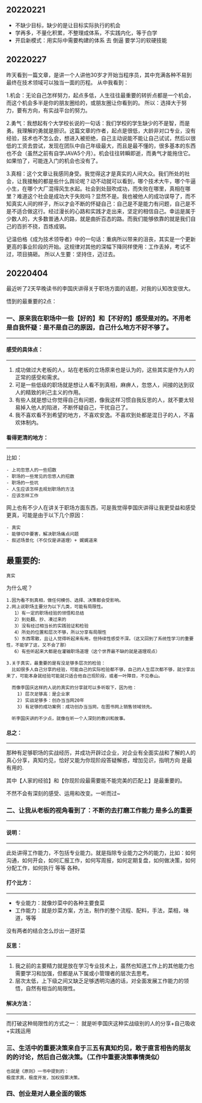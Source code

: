 20220221
---

- 不缺少目标，缺少的是让目标实际执行的机会
- 学再多，不量化积累，不整理成体系，不实践内化，等于白学
- 开启新模式：用实际中需要构建的体系 去 倒逼 要学习的软硬技能

20220227
---

昨天看到一篇文章，是讲一个人讲他30岁才开始当程序员，其中充满各种不易到最终在技术领域可以独当一面的历程。
从中我看到：

1.机会：无论自己怎样努力，起点多低，人生往往最重要的转折点都是一个机会，而这个机会多半是你的朋友圈给的，或朋友圈让你看到的。
所以：选择大于努力，要有方向，有实战平台的努力。

2.勇气：我想起有个大学校长说的一句话：我们学校的学生缺少的不是智，而是勇。我理解的勇就是胆识。这篇文章的作者，起点是很低，大龄非对口专业，没有经验，技术也不怎么会，想进入被拒绝，自己主动说能不能让自己试试，然后以很低的工资去尝试，发现在团队中自己年级最大，而且是最不懂的，很多基本的东西也不会（虽然之前有自学JAVA5个月）。机会往往转瞬即逝，而勇气才能拖住它。如果怕了，可能连入门的机会也没有了。

3.真相：这个文章让我感同身受。我觉得这才是真实的人间大众。我们所处的社会，让我接触的都是些什么舆论呢？动不动就可以看到，哪个技术大牛，哪个牛逼小生，在哪个大厂混得风生水起。社会到处鼓吹成功，而失败在哪里，真相在哪里？难道这个社会是成功大于失败吗？显然不是。我也被他人的成功误导了，而不知真实人间的样子，所以才会不断的怀疑自己：自己是不是能力有问题，自己是不是不适合做这行。经过漫长的心路和实践才走出来，坚定的相信自己。幸运是属于少数人的，大多数普通人的路，就是曲折百态的路。而我们能够依靠的就是我们自己的百折不挠，百炼成钢。

记温伯格《成为技术领导者》中的一句话：重病所以带来的沮丧，其实是一个更新更高的事业阶段的开始。这规律对其他的深幅下降同样使用：工作丢掉，考试不过，项目搞砸。
所以人生要：坚持住，迈过去。


20220404
---

最近听了2天早晚读书的李国庆讲得关于职场方面的话题，对我的认知改变很大。

悟到的最重要的2点：

### 一、原来我在职场中一些【好的】和【不好的】感受是对的。不用老是自我怀疑：是不是自己的原因，自己什么地方不好不够了。
---
#### 感受的具体点：
---
1. 成功做过大老板的人，站在老板的立场原来也是认为的，这些其实是作为人的正常的感受和需求。
2. 可是一些低级的职场就是想让人看不到真相，麻痹人，忽悠人，间接的达到驭人的精致的利己主义的作用。
3. 有些人就是想让你觉得自己有问题，像我这样习惯自我反思的人，就不要太轻易掉入他人的陷进，不断怀疑自己，干扰自己了。
4. 我不喜欢看不到希望的地方，不喜欢安逸。不喜欢到处都是混日子的人，不喜欢体制内。

#### 看得更清的地方：
---
比如：
```
- 上司忽悠人的一些招数
- 职场的一些常见的忽悠人的招数
- 职场的一些坑
- 人生应该怎样去规划职场的方法
- 应该怎样工作
```

网上也有不少人在讲关于职场方面东西，可是我觉得李国庆讲得让我更受益和感受更真，可能是由于以下几个原因：
```
- 真实
- 能够切中要害，解决职场痛点问题
- 叙述场景化（不仅仅是讲道理）+ 娓娓道来
```

最重要的:
---
```
真实
```

为什么呢？
```
1.因为看不到真相，做任何模仿、选择、决策都会受影响。
2.网上说职场主要分为以下几类，可能有局限性。
   1）有一定的职场经验的领悟和总结
   2）到处翻、抄、凑过来的
   3）没有经过相当长的实践验证和检验
   4）所处的位置和层次不够，所以分享有局限性
   5）东西零散，且让人觉得听起来有用，但持续性感受不深。（这又回到了系统性学习的重要性，不能学了这，又不会了那）
   6）有些听起来大都是在灌输职场道理（这个世界最不缺的就是道理观点）
   
3.关于真实，最重要的是有没足够多层次的检验：
  比如很多人自己分享的经验，可能自己的实际检验都不够，自己的人生层次都不够，就分享出来了，可能本身就经验可能就只适合他自己现阶段，或者一叶障目，不见泰山。
  
  而像李国庆这样的人说的真实的分享就可以多听取下，因为他：
    1) 层次足够高：是企业家
    2) 实战足够多：创办当当网20年
    3) 有足够的成功案例：成功创办当当网，在图书网上销售领域领先。
  
  听李国庆讲的不少点，就像在听一个人深刻的教训和故事。
 ```
   
#### 总之：
---
那种有足够职场的实战经历，并成功开辟过企业，对企业有全面实战和了解的人的真心分享，真知灼见，恰好又能为你现阶段答疑解惑，增加见识，指明方向 是最有用的.

其中【人家的经验】和【你现阶段最需要能不能完美的匹配上】是最重要的。

不然不会有深刻的感受、运用和改变。一听而过~


### 二、让我从老板的视角看到了：不断的去打磨工作能力 是多么的重要
---
   #### 说明：
   ---
   此处讲得工作能力，不包括专业能力。就是指除专业能力之外的能力，比如：如何沟通，如何开会，如何汇报工作，如何写周报，如何定期复盘，如何做决策，如何分配工作，如何执行 等等 各种。
   
   #### 打个比方：
   ---
   - 专业能力：就像炒菜中的各种主要食菜
   - 工作能力：就是炒菜方案，方法，制作的整个流程、配料，手法，菜相，味道，等等
   
   没有两者的结合怎么炒出一道好菜
   
   #### 反思：
   ---
   1. 我之前的主要精力就是放在学习专业技术上，虽然也知道工作上的其他能力也需要学习和加强，但都是从下属或小管理者的层次去思考。
   2. 层次太低，上下级之间又缺乏足够透明沟通的话，对全面发展工作能力的领悟，自然有相当的局限性。
   
   #### 解决方法：
   ---
   而打破这种局限性的方式之一：
   就是听李国庆这种实战级别的人的分享+自己吸收+实践运用
   
   ### 三、生活中的重要决策来自于三五有真知灼见，敢于直言相告的朋友的的讨论，然后自己做决策。（工作中重要决策事情类似）
    也就是《原则》一书中提到的：
    极度求真，极度开发，加权投票决策。
    
   ### 四、创业是对人最全面的锻炼
   
 
   
   


 
 
 
 
 



